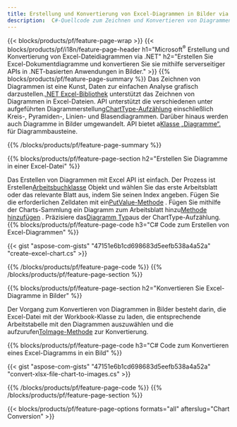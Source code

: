```yaml
---
title: Erstellung und Konvertierung von Excel-Diagrammen in Bilder via .NET
description:  C#-Quellcode zum Zeichnen und Konvertieren von Diagrammen oder Diagrammen in Microsoft Excel mithilfe der .NET-Bibliothek.
---
```

{{< blocks/products/pf/feature-page-wrap >}}
{{< blocks/products/pf/i18n/feature-page-header h1="Microsoft<sup>&reg;</sup> Erstellung und Konvertierung von Excel-Dateidiagrammen via .NET" h2="Erstellen Sie Excel-Dokumentdiagramme und konvertieren Sie sie mithilfe serverseitiger APIs in .NET-basierten Anwendungen in Bilder." >}}
{{% blocks/products/pf/feature-page-summary %}}
 Das Zeichnen von Diagrammen ist eine Kunst, Daten zur einfachen Analyse grafisch darzustellen.[.NET Excel-Bibliothek](/cells/de/net/) unterstützt das Zeichnen von Diagrammen in Excel-Dateien. API unterstützt die verschiedenen unter aufgeführten Diagrammerstellung[ChartType-Aufzählung](https://reference.aspose.com/cells/net/aspose.cells.charts/charttype) einschließlich Kreis-, Pyramiden-, Linien- und Blasendiagrammen. Darüber hinaus werden auch Diagramme in Bilder umgewandelt. API bietet a[Klasse „Diagramme“.](https://reference.aspose.com/cells/net/aspose.cells.charts) für Diagrammbausteine.

{{% /blocks/products/pf/feature-page-summary %}}

{{% blocks/products/pf/feature-page-section h2="Erstellen Sie Diagramme in einer Excel-Datei" %}}

 Das Erstellen von Diagrammen mit Excel API ist einfach. Der Prozess ist Erstellen[Arbeitsbuchklasse](https://reference.aspose.com/cells/net/aspose.cells/workbook) Objekt und wählen Sie das erste Arbeitsblatt oder das relevante Blatt aus, indem Sie seinen Index angeben. Fügen Sie die erforderlichen Zelldaten mit ein[PutValue-Methode](https://reference.aspose.com/cells/net/aspose.cells/cell/methods/putvalue/index) . Fügen Sie mithilfe der Charts-Sammlung ein Diagramm zum Arbeitsblatt hinzu[Methode hinzufügen](https://reference.aspose.com/cells/net/aspose.cells.charts/chartcollection/methods/add) . Präzisiere das[Diagramm Typ](https://reference.aspose.com/cells/net/aspose.cells.charts/charttype)aus der ChartType-Aufzählung.
{{% blocks/products/pf/feature-page-code h3="C# Code zum Erstellen von Excel-Diagrammen" %}}

{{< gist "aspose-com-gists" "47151e6b1cd698683d5eefb538a4a52a" "create-excel-chart.cs" >}}

{{% /blocks/products/pf/feature-page-code %}}
{{% /blocks/products/pf/feature-page-section %}}


{{% blocks/products/pf/feature-page-section h2="Konvertieren Sie Excel-Diagramme in Bilder" %}}

 Der Vorgang zum Konvertieren von Diagrammen in Bilder besteht darin, die Excel-Datei mit der Workbook-Klasse zu laden, die entsprechende Arbeitstabelle mit den Diagrammen auszuwählen und die aufzurufen[ToImage-Methode](https://reference.aspose.com/cells/net/aspose.cells.charts.chart/toimage/methods/7) zur Konvertierung.

{{% blocks/products/pf/feature-page-code h3="C# Code zum Konvertieren eines Excel-Diagramms in ein Bild" %}}

{{< gist "aspose-com-gists" "47151e6b1cd698683d5eefb538a4a52a" "convert-xlsx-file-chart-to-images.cs" >}}

{{% /blocks/products/pf/feature-page-code %}}
{{% /blocks/products/pf/feature-page-section %}}

{{< blocks/products/pf/feature-page-options formats="all" afterslug="Chart Conversion" >}}
